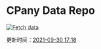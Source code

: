 # CPany Data Repo

[![Fetch data](https://github.com/yjl9903/CPany/actions/workflows/fetch.yml/badge.svg)](https://github.com/yjl9903/CPany/actions/workflows/fetch.yml)

<!-- START_SECTION: update_time -->
更新时间：[2021-09-30 17:18](https://www.timeanddate.com/worldclock/fixedtime.html?msg=Fetch+data&iso=20210930T171848&p1=237)
<!-- END_SECTION: update_time -->
